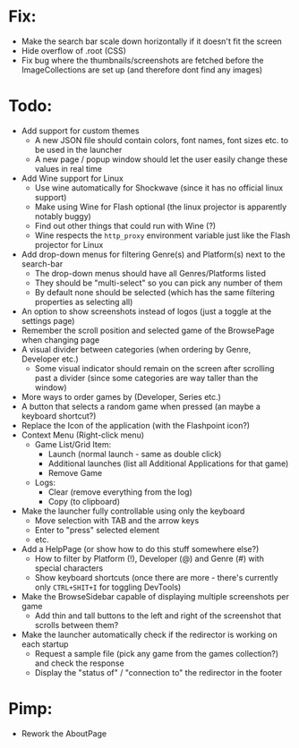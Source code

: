 # Fix:
* Make the search bar scale down horizontally if it doesn't fit the screen
* Hide overflow of .root (CSS)
* Fix bug where the thumbnails/screenshots are fetched before the ImageCollections are set up (and therefore dont find any images)

# Todo:
* Add support for custom themes
  - A new JSON file should contain colors, font names, font sizes etc. to be used in the launcher
  - A new page / popup window should let the user easily change these values in real time
* Add Wine support for Linux
  - Use wine automatically for Shockwave (since it has no official linux support) 
  - Make using Wine for Flash optional (the linux projector is apparently notably buggy)
  - Find out other things that could run with Wine (?)
  - Wine respects the ``http_proxy`` environment variable just like the Flash projector for Linux
* Add drop-down menus for filtering Genre(s) and Platform(s) next to the search-bar
  - The drop-down menus should have all Genres/Platforms listed
  - They should be "multi-select" so you can pick any number of them
  - By default none should be selected (which has the same filtering properties as selecting all)
* An option to show screenshots instead of logos (just a toggle at the settings page)
* Remember the scroll position and selected game of the BrowsePage when changing page
* A visual divider between categories (when ordering by Genre, Developer etc.)
  - Some visual indicator should remain on the screen after scrolling past a divider 
    (since some categories are way taller than the window)
* More ways to order games by (Developer, Series etc.)
* A button that selects a random game when pressed (an maybe a keyboard shortcut?)
* Replace the Icon of the application (with the Flashpoint icon?)
* Context Menu (Right-click menu)
  - Game List/Grid Item:
    * Launch (normal launch - same as double click)
    * Additional launches (list all Additional Applications for that game)
    * Remove Game
  - Logs:
    * Clear (remove everything from the log)
    * Copy (to clipboard)
* Make the launcher fully controllable using only the keyboard
  - Move selection with TAB and the arrow keys
  - Enter to "press" selected element
  - etc.
* Add a HelpPage (or show how to do this stuff somewhere else?)
  - How to filter by Platform (!), Developer (@) and Genre (#) with special characters
  - Show keyboard shortcuts (once there are more - there's currently only ``CTRL+SHIT+I`` for toggling DevTools)
* Make the BrowseSidebar capable of displaying multiple screenshots per game
  - Add thin and tall buttons to the left and right of the screenshot that scrolls between them?
* Make the launcher automatically check if the redirector is working on each startup
  - Request a sample file (pick any game from the games collection?) and check the response
  - Display the "status of" / "connection to" the redirector in the footer

# Pimp:
* Rework the AboutPage
